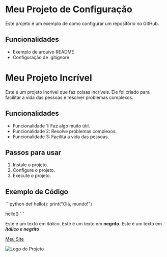 # Meu Projeto de Configuração
Este projeto é um exemplo de como configurar um repositório no GitHub.

## Funcionalidades
- Exemplo de arquivo README
- Configuração de .gitignore

# Meu Projeto Incrível
Este é um projeto incrível que faz coisas incríveis. Ele foi criado para facilitar a vida das pessoas e resolver problemas complexos.

## Funcionalidades

* Funcionalidade 1: Faz algo muito útil.
* Funcionalidade 2: Resolve problemas complexos.
* Funcionalidade 3: Facilita a vida das pessoas.

## Passos para usar

1. Instale o projeto.
2. Configure o projeto.
3. Execute o projeto.

## Exemplo de Código

\`\`\`python
def hello():
print("Olá, mundo!")

hello()
\`\`\`

Este é um texto em *itálico*.
Este é um texto em **negrito**.
Este é um texto em ***itálico e negrito***

[Meu Site](https://www.example.com)

![Logo do Projeto](https://www.example.com/logo.png)
